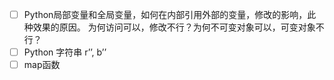 - [ ] Python局部变量和全局变量，如何在内部引用外部的变量，修改的影响，此种效果的原因。
  为何访问可以，修改不行？为何不可变对象可以，可变对象不行？
- [ ] Python 字符串 r’’, b’’
- [ ] map函数